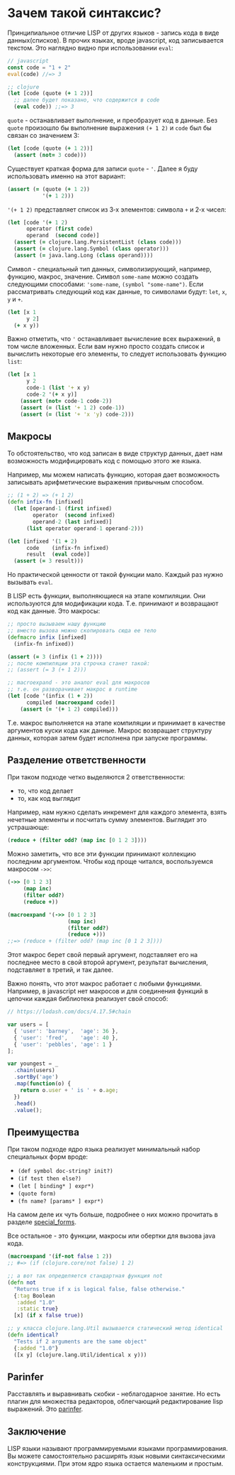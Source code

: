 # Зачем такой синтаксис?

Принципиальное отличие LISP от других языков - запись кода в виде данных(списков).
В прочих языках, вроде javascript, код записывается текстом.
Это наглядно видно при использовании `eval`:

```javascript
// javascript
const code = "1 + 2"
eval(code) //=> 3
```

```clojure
;; clojure
(let [code (quote (+ 1 2))]
  ;; далее будет показано, что содержится в code
  (eval code)) ;;=> 3
```

`quote` - останавливает выполнение, и преобразует код в данные.
Без `quote` произошло бы выполнение выражения `(+ 1 2)` и `code` был бы связан со значением 3:

```clojure
(let [code (quote (+ 1 2))]
  (assert (not= 3 code)))
```

Существует краткая форма для записи `quote` - `'`.
Далее я буду использовать именно на этот вариант:

```clojure
(assert (= (quote (+ 1 2))
           '(+ 1 2)))
```

`'(+ 1 2)` представляет список из 3‑х элементов: символа `+` и 2‑х чисел:

```clojure
(let [code '(+ 1 2)
      operator (first code)
      operand  (second code)]
  (assert (= clojure.lang.PersistentList (class code)))
  (assert (= clojure.lang.Symbol (class operator)))
  (assert (= java.lang.Long (class operand))))
```

Символ - специальный тип данных, символизирующий, например, функцию, макрос, значение.
Символ `some-name` можно создать следующими способами: `'some-name`, `(symbol "some-name")`.
Если рассматривать следующий код как данные, то символами будут: `let`, `x`, `y` и `+`.

```clojure
(let [x 1
      y 2]
  (+ x y))
```

Важно отметить, что `'` останавливает вычисление всех выражений, в том числе вложенных.
Если вам нужно просто создать список и вычислить некоторые его элементы,
то следует использовать функцию `list`:

```clojure
(let [x 1
      y 2
      code-1 (list '+ x y)
      code-2 '(+ x y)]
    (assert (not= code-1 code-2))
    (assert (= (list '+ 1 2) code-1))
    (assert (= (list '+ 'x 'y) code-2)))
```

## Макросы

То обстоятельство, что код записан в виде структур данных, дает нам возможность модифицировать код с помощью этого же языка.

Например, мы можем написать функцию, которая дает возможность записывать арифметические выражения привычным способом.

```clojure
;; (1 + 2) => (+ 1 2)
(defn infix-fn [infixed]
  (let [operand-1 (first infixed)
        operator  (second infixed)
        operand-2 (last infixed)]
      (list operator operand-1 operand-2)))

(let [infixed '(1 + 2)
      code    (infix-fn infixed)
      result  (eval code)]
  (assert (= 3 result)))
```

Но практической ценности от такой функции мало. Каждый раз нужно вызывать `eval`.

В LISP есть функции, выполняющиеся на этапе компиляции.
Они используются для модификации кода. Т.е. принимают и возвращают код как данные.
Это макросы:

```clojure
;; просто вызываем нашу функцию
;; вместо вызова можно скопировать сюда ее тело
(defmacro infix [infixed]
  (infix-fn infixed))

(assert (= 3 (infix (1 + 2))))
;; после компиляции эта строчка станет такой:
;; (assert (= 3 (+ 1 2)))

;; macroexpand - это аналог eval для макросов
;; т.е. он разворачивает макрос в runtime
(let [code '(infix (1 + 2))
      compiled (macroexpand code)]
    (assert (= '(+ 1 2) compiled)))
```

Т.е. макрос выполняется на этапе компиляции и принимает в качестве аргументов куски кода как данные.
Макрос возвращает структуру данных, которая затем будет исполнена при запуске программы.

## Разделение ответственности

При таком подходе четко выделяются 2 ответственности:

+ то, что код делает
+ то, как код выглядит

Например, нам нужно сделать инкремент для каждого элемента, взять нечетные элементы и посчитать сумму элементов.
Выглядит это устрашающе:

```clojure
(reduce + (filter odd? (map inc [0 1 2 3])))
```

Можно заметить, что все эти функции принимают коллекцию последним аргументом.
Чтобы код проще читался, воспользуемся макросом `->>`:

```clojure
(->> [0 1 2 3]
     (map inc)
     (filter odd?)
     (reduce +))

(macroexpand '(->> [0 1 2 3]
                   (map inc)
                   (filter odd?)
                   (reduce +)))
;;=> (reduce + (filter odd? (map inc [0 1 2 3])))
```

Этот макрос берет свой первый аргумент,
подставляет его на последнее место в свой второй аргумент,
результат вычисления, подставляет в третий, и так далее.

Важно понять, что этот макрос работает с любыми функциями.
Например, в javascript нет макросов и для соединения функций в цепочки
каждая библиотека реализует свой способ:

```javascript
// https://lodash.com/docs/4.17.5#chain

var users = [
  { 'user': 'barney',  'age': 36 },
  { 'user': 'fred',    'age': 40 },
  { 'user': 'pebbles', 'age': 1 }
];

var youngest = _
  .chain(users)
  .sortBy('age')
  .map(function(o) {
    return o.user + ' is ' + o.age;
  })
  .head()
  .value();
```

## Преимущества

При таком подходе ядро языка реализует минимальный набор специальных форм вроде:

+ `(def symbol doc-string? init?)`
+ `(if test then else?)`
+ `(let [ binding* ] expr*)`
+ `(quote form)`
+ `(fn name? [params* ] expr*)`

На самом деле их чуть больше, подробнее о них можно прочитать в разделе [special_forms](https://clojure.org/reference/special_forms).

Все остальное - это функции, макросы или обертки для вызова java кода.

```clojure
(macroexpand '(if-not false 1 2))
;; #=> (if (clojure.core/not false) 1 2)

;; а вот так определяется стандартная функция not
(defn not
  "Returns true if x is logical false, false otherwise."
  {:tag Boolean
   :added "1.0"
   :static true}
  [x] (if x false true))

;; у класса clojure.lang.Util вызывается статический метод identical
(defn identical?
  "Tests if 2 arguments are the same object"
  {:added "1.0"}
  ([x y] (clojure.lang.Util/identical x y)))
```

## Parinfer

Расставлять и выравнивать скобки - неблагодарное занятие.
Но есть плагин для множества редакторов, облегчающий редактирование lisp выражений.
Это [parinfer](https://shaunlebron.github.io/parinfer/).

## Заключение

LISP языки называют программируемыми языками программирования.
Вы можете самостоятельно расширять язык новыми синтаксическими конструкциями.
При этом ядро языка остается маленьким и простым.
